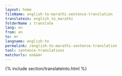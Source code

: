```yaml
---
layout: home
fileName: english-to-marathi-sentence-translation
translatein: english_to_marathi
folderName : translate
lang: en
from: en
to: mr
langname: english-to
permalink: /english-to-marathi-sentence-translation
tool: sentence-translations
matchurls: en&&mr
---
```

{% include section/translateinto.html %}
